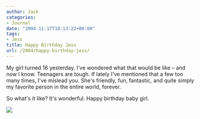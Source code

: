 ```yaml
---
author: Jack
categories:
- Journal
date: "2004-11-17T18:13:22+00:00"
tags:
- Jess
title: Happy Birthday Jess
url: /2004/happy-birthday-jess/
---
```


My girl turned 16 yesterday. I've wondered what that would be like &#8211; and now I know. Teenagers are tough. If lately I've mentioned that a few too many times, I've mislead you. She's friendly, fun, fantastic, and quite simply my favorite person in the entire world, forever.

So what's it like? It's wonderful. Happy birthday baby girl.

![][1]

 [1]: /images/blog/jess-16.jpg